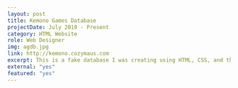 ```yaml
---
layout: post
title: Kemono Games Database
projectDate: July 2019 - Present
category: HTML Website
role: Web Designer
img: agdb.jpg
link: http://kemono.cozymaus.com
excerpt: This is a fake database I was creating using HTML, CSS, and the Jekyll static site generator. This website served as a record of all video games where animals are the focus along with their release date, publishers, developers, and more, but in August 2020 I decided I am going to give the site a massive overhaul to narrow the focus to only Japanese <em>kemono</em>.
external: "yes"
featured: "yes"
---
```

